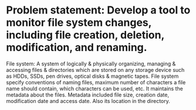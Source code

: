 # Problem statement: Develop a tool to monitor file system changes, including file creation, deletion, modification, and renaming.

File system: A system of logically & physically organizing, managing & accessing files & directories which are stored on any storage device such as HDDs, SSDs, pen drives, optical disks & magnetic tapes.
	File system specify conventions of naming files, maximum number of characters a file name should contain, which characters can be used, etc.
	It maintains the metadata about the files. Metadata included file size, creation date, modification date and access date. Also its location in the directory.
 

